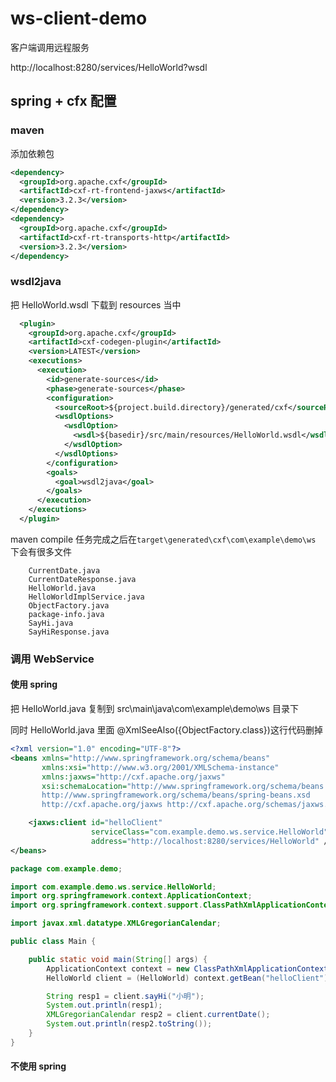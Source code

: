 # ws-client-demo

客户端调用远程服务

http://localhost:8280/services/HelloWorld?wsdl


## spring + cfx 配置

### maven

添加依赖包

```xml
<dependency>
  <groupId>org.apache.cxf</groupId>
  <artifactId>cxf-rt-frontend-jaxws</artifactId>
  <version>3.2.3</version>
</dependency>
<dependency>
  <groupId>org.apache.cxf</groupId>
  <artifactId>cxf-rt-transports-http</artifactId>
  <version>3.2.3</version>
</dependency>
```

### wsdl2java

把 HelloWorld.wsdl 下载到 resources 当中

```xml
  <plugin>
    <groupId>org.apache.cxf</groupId>
    <artifactId>cxf-codegen-plugin</artifactId>
    <version>LATEST</version>
    <executions>
      <execution>
        <id>generate-sources</id>
        <phase>generate-sources</phase>
        <configuration>
          <sourceRoot>${project.build.directory}/generated/cxf</sourceRoot>
          <wsdlOptions>
            <wsdlOption>
              <wsdl>${basedir}/src/main/resources/HelloWorld.wsdl</wsdl>
            </wsdlOption>
          </wsdlOptions>
        </configuration>
        <goals>
          <goal>wsdl2java</goal>
        </goals>
      </execution>
    </executions>
  </plugin>
```

maven compile 任务完成之后在`target\generated\cxf\com\example\demo\ws` 下会有很多文件

```
    CurrentDate.java
    CurrentDateResponse.java
    HelloWorld.java
    HelloWorldImplService.java
    ObjectFactory.java
    package-info.java
    SayHi.java
    SayHiResponse.java
```

### 调用 WebService

#### 使用 spring

把 HelloWorld.java 复制到 src\main\java\com\example\demo\ws 目录下

同时 HelloWorld.java 里面 @XmlSeeAlso({ObjectFactory.class})这行代码删掉

```xml
<?xml version="1.0" encoding="UTF-8"?>
<beans xmlns="http://www.springframework.org/schema/beans"
       xmlns:xsi="http://www.w3.org/2001/XMLSchema-instance"
       xmlns:jaxws="http://cxf.apache.org/jaxws"
       xsi:schemaLocation="http://www.springframework.org/schema/beans
       http://www.springframework.org/schema/beans/spring-beans.xsd
       http://cxf.apache.org/jaxws http://cxf.apache.org/schemas/jaxws.xsd">

    <jaxws:client id="helloClient"
                  serviceClass="com.example.demo.ws.service.HelloWorld"
                  address="http://localhost:8280/services/HelloWorld" />
</beans>
```

```java
package com.example.demo;

import com.example.demo.ws.service.HelloWorld;
import org.springframework.context.ApplicationContext;
import org.springframework.context.support.ClassPathXmlApplicationContext;

import javax.xml.datatype.XMLGregorianCalendar;

public class Main {

    public static void main(String[] args) {
        ApplicationContext context = new ClassPathXmlApplicationContext("applicationContext.xml");
        HelloWorld client = (HelloWorld) context.getBean("helloClient");

        String resp1 = client.sayHi("小明");
        System.out.println(resp1);
        XMLGregorianCalendar resp2 = client.currentDate();
        System.out.println(resp2.toString());
    }
}
```

#### 不使用 spring


